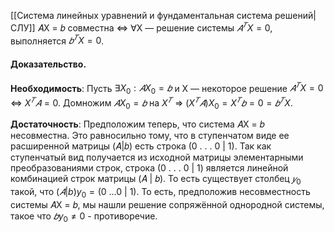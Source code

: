 [[Система линейных уравнений и фундаментальная система решений|СЛУ]] 𝐴X = 𝑏 совместна ⇔ ∀X — решение системы $𝐴^𝑇 X = 0$, выполняется $𝑏^𝑇 X = 0$.

#### Доказательство.

**Необходимость**: Пусть $∃X_0: 𝐴X_0 = 𝑏$ и X — некоторое решение $𝐴^𝑇 X = 0$ ⇔ $X^𝑇𝐴 = 0$. Домножим $𝐴X_0 = 𝑏$ на $X^𝑇$ ⇒ $(X^𝑇𝐴)X_0 = X^𝑇 𝑏 = 0 = 𝑏^𝑇 X$.

**Достаточность**: Предположим теперь, что система 𝐴X = 𝑏 несовместна. Это равносильно тому, что в ступенчатом виде ее расширенной матрицы (𝐴|𝑏) есть строка (0 . . . 0 | 1). Так как ступенчатый вид получается из исходной матрицы элементарными преобразованиями строк, строка (0 . . . 0 | 1) является линейной комбинацией строк матрицы (𝐴 | 𝑏). То есть существует столбец $𝑦_0$ такой, что $(𝐴|b)y_0 = (0\ . . . 0\ |\ 1).$ То есть, предположив несовместность системы 𝐴X = 𝑏, мы нашли решение сопряжённой однородной системы, такое что $𝑏y_0 \neq 0$ - противоречие.
